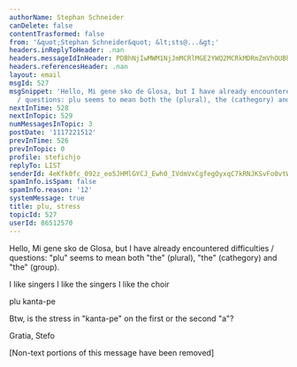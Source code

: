 ```yaml
---
authorName: Stephan Schneider
canDelete: false
contentTrasformed: false
from: '&quot;Stephan Schneider&quot; &lt;sts@...&gt;'
headers.inReplyToHeader: .nan
headers.messageIdInHeader: PDBhNjIwMWM1NjJmMCRlMGE2YWQ2MCRkMDRmZmVhOUBhY2VycHpkdjJhbWVsej4=
headers.referencesHeader: .nan
layout: email
msgId: 527
msgSnippet: 'Hello, Mi gene sko de Glosa, but I have already encountered difficulties
  / questions: plu seems to mean both the (plural), the (cathegory) and the'
nextInTime: 528
nextInTopic: 529
numMessagesInTopic: 3
postDate: '1117221512'
prevInTime: 526
prevInTopic: 0
profile: stefichjo
replyTo: LIST
senderId: 4eKfk0fc_092z_eo5JHMlGYCJ_Ewh0_IVdmVxCgfegOyxqC7kRNJKSvFo0vtWyQyvxeMNxZa-2eRmo4Hlty0hg_gZEK-ZGxnIJVuEZH4z-hZm9u9Xws
spamInfo.isSpam: false
spamInfo.reason: '12'
systemMessage: true
title: plu, stress
topicId: 527
userId: 86512570
---
```


Hello,
Mi gene sko de Glosa, but I have already encountered difficulties / questions:
"plu" seems to mean both "the" (plural), "the" (cathegory) and "the" (group).

I like singers
I like the singers
I like the choir

plu kanta-pe

Btw, is the stress in "kanta-pe" on the first or the second "a"?

Gratia,
Stefo

[Non-text portions of this message have been removed]




